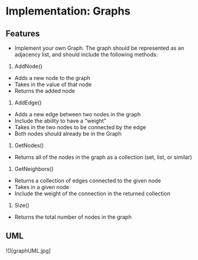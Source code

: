 # Implementation: Graphs

## Features

- Implement your own Graph. The graph should be represented as an adjacency list, and should include the following methods:

1. AddNode()
  - Adds a new node to the graph
  - Takes in the value of that node
  - Returns the added node
1. AddEdge()
  - Adds a new edge between two nodes in the graph
  - Include the ability to have a “weight”
  - Takes in the two nodes to be connected by the edge
  - Both nodes should already be in the Graph
1. GetNodes()
  - Returns all of the nodes in the graph as a collection (set, list, or similar)
1. GetNeighbors()
  - Returns a collection of edges connected to the given node
  - Takes in a given node
  - Include the weight of the connection in the returned collection
1. Size()
  - Returns the total number of nodes in the graph

## UML

!()[graphUML.jpg]